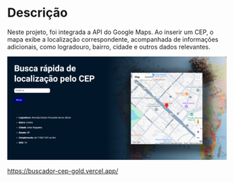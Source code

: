 # Descrição

Neste projeto, foi integrada a API do Google Maps. Ao inserir um CEP, o mapa exibe a localização correspondente, acompanhada de informações adicionais, como logradouro, bairro, cidade e outros dados relevantes.


![Descrição da Imagem](./src/assets/buscador-cep.png)

https://buscador-cep-gold.vercel.app/
